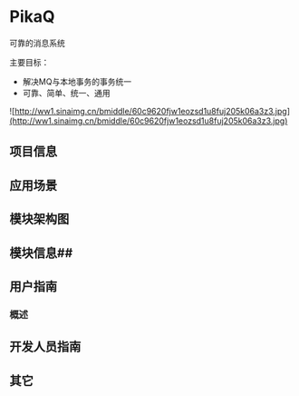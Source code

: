 PikaQ
=======

可靠的消息系统

主要目标：

- 解决MQ与本地事务的事务统一
- 可靠、简单、统一、通用

![http://ww1.sinaimg.cn/bmiddle/60c9620fjw1eozsd1u8fuj205k06a3z3.jpg](http://ww1.sinaimg.cn/bmiddle/60c9620fjw1eozsd1u8fuj205k06a3z3.jpg)

## 项目信息 ##

## 应用场景 ##

## 模块架构图  ##

## 模块信息##

## 用户指南 ##

### 概述 ###

## 开发人员指南 ##

## 其它 ##

